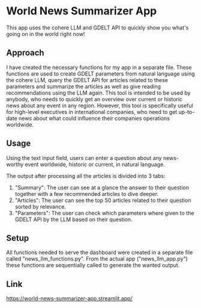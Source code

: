 # World News Summarizer App

This app uses the cohere LLM and GDELT API to quickly show you what's going on in the world right now!


## Approach

I have created the necessary functions for my app in a separate file. These functions are used to create GDELT parameters from natural language using the cohere LLM, query the GDELT API for articles related to these parameters and summarize the articles as well as give reading recommendations using the LLM again. This tool is intended to be used by anybody, who needs to quickly get an overview over current or historic news about any event in any region. However, this tool is specifically useful for high-level executives in international companies, who need to get up-to-date news about what could influence their companies operations worldwide.


## Usage

Using the text input field, users can enter a question about any news-worthy event worldwide, historic or current, in natural language.

The output after processing all the articles is divided into 3 tabs:

1. "Summary": The user can see at a glance the answer to their question together with a few recommended articles to dive deeper.
2. "Articles": The user can see the top 50 articles related to their question sorted by relevance.
3. "Parameters": The user can check which parameters where given to the GDELT API by the LLM based on their question.


## Setup

All functions needed to serve the dashboard were created in a separate file called "news_llm_functions.py". From the actual app ("news_llm_app.py") these functions are sequentially called to generate the wanted output.


## Link

https://world-news-summarizer-app.streamlit.app/
